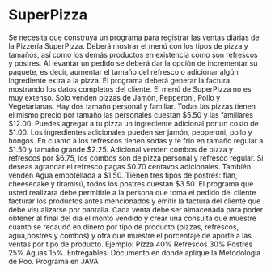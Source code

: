 # SuperPizza
Se necesita que construya un programa para registrar las ventas diarias de la Pizzería SuperPizza.
Deberá mostrar el menú con los tipos de pizza y tamaños, así como los demás productos en
existencia como son refrescos y postres. Al levantar un pedido se deberá dar la opción de
incrementar su paquete, es decir, aumentar el tamaño del refresco o adicionar algún ingrediente
extra a la pizza. El programa deberá generar la factura mostrando los datos completos del cliente.
El menú de SuperPizza no es muy extenso. Solo venden pizzas de Jamón, Pepperoni, Pollo y
Vegetarianas. Hay dos tamaño personal y familiar. Todas las pizzas tienen el mismo precio por
tamaño las personales cuestan $5.50 y las familiares $12.00. Puedes agregar a tu pizza un
ingrediente adicional por un costo de $1.00. Los ingredientes adicionales pueden ser jamón,
pepperoni, pollo y hongos. En cuanto a los refrescos tienen sodas y te frio en tamaño regular a
$1.50 y tamaño grande $2.25. Adicional venden combos de pizza y refrescos por $6.75, los
combos son de pizza personal y refresco regular. Si deseas agrandar el refresco pagas $0.70
centavos adicionales. También venden Agua embotellada a $1.50. Tienen tres tipos de postres:
flan, cheesecake y tiramisú, todos los postres cuestan $3.50.
El programa que usted realizara debe permitirle a la persona que toma el pedido del cliente
facturar los productos antes mencionados y emitir la factura del cliente que debe visualizarse por
pantalla. Cada venta debe ser almacenada para poder obtener al final del día el monto vendido
y crear una consulta que muestre cuanto se recaudó en dinero por tipo de producto (pizzas,
refrescos, agua,postres y combos) y otra que muestre el porcentaje de aporte a las ventas por tipo
de producto.
Ejemplo:
Pizza 40%
Refrescos 30%
Postres 25%
Aguas 15%.
Entregables:
Documento en donde aplique la Metodología de Poo.
Programa en JAVA
